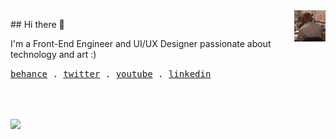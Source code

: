 <img src="images/hehe.gif" width="50px" align="right">

<p align="left">## Hi there 👋</p>

<p align="left">I'm a Front-End Engineer and UI/UX Designer passionate about technology and art :)</p>


<p align="left">
  <samp>
    <a href="https://behance.net/kaio_espindola">behance</a> .
    <a href="https://twitter.com/blackaio">twitter</a> .
    <a href="https://youtube.com/blackaio">youtube</a> .
    <a href="https://www.linkedin.com/in/kaio-almeida-espindola/">linkedin</a>
  </samp>
</p>

<br/>
<br/>

<p align="left">
  <img align="center" src="https://github-readme-stats.vercel.app/api/top-langs/?username=kaioespindola&theme=buefy&hide_border=true" />
</p>
